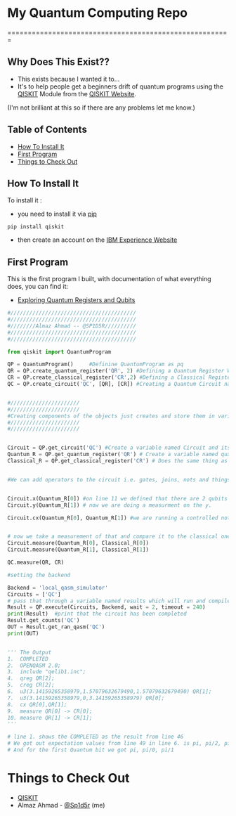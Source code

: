 # My Quantum Computing Repo
=======================================================

## Why Does This Exist??
- This exists because I wanted it to...
- It's to help people get a beginners drift of quantum programs using the [QISKIT](https://www.qiskit.org) Module from the [QISKIT Website](https://www.qiskit.org).

(I'm not brilliant at this so if there are any problems let me know.)


## Table of Contents
* [How To Install It](#how-to-install-it)
* [First Program ](#first-program)
* [Things to Check Out ](#things-to-check-out)

## How To Install It

To install it :
- you need to install it via [pip](https://pypi.org/project/pip/)

```
pip install qiskit
```
- then create an account on the [IBM Experience Website](https://quantumexperience.ng.bluemix.net/qx/experience)

## First Program
This is the first program I built, with documentation of what everything does, you can find it:
- [Exploring Quantum Registers and Qubits](https://github.com/sp1d5r/Quantum-Computing-Python-/blob/master/Exploring%20Quantum%20Registers%20and%20Qubits.py)
``` python
#////////////////////////////////////////
#////////////////////////////////////////
#////////Almaz Ahmad -- @SP1D5R//////////
#////////////////////////////////////////
#////////////////////////////////////////

from qiskit import QuantumProgram

QP = QuantumProgram()     #Definine QuantumProgram as pq
QR = QP.create_quantum_register('QR', 2) #Defining a Quantum Register With 2 Qubits
CR = QP.create_classical_register('CR',2) #Defining a Classical Register With 2 bits
QC = QP.create_circuit('QC', [QR], [CR]) #Creating a Quantum Circuit named as QC and passing it through the QuantumRegister (QR) and the ClassicalRegister (CR)


#//////////////////////
#//////////////////////
#Creating components of the objects just creates and store them in variables
#//////////////////////
#//////////////////////


Circuit = QP.get_circuit('QC') #Create a variable named Circuit and its the quantum program object and the method in the object is called get_circuit and the circuit we are getting is teh QuantumCircuit (QC)
Quantum_R = QP.get_quantum_register('QR') # Create a variable named quantum register and thats holding the results of running the get_quantum_register on the QuantumRegister
Classical_R = QP.get_classical_register('CR') # Does the same thing as above but for the classical register


#We can add operators to the circuit i.e. gates, joins, nots and things... the gates can simulate an applied magnetic field to a wave function which can collapse it in a certain direction once measured


Circuit.x(Quantum_R[0]) #on line 11 we defined that there are 2 qubits on the quantum register but its zero origon indexed so we will do it on the first one, and we are doing a measuremnt on the x
Circuit.y(Quantum_R[1]) # now we are doing a measurment on the y.

Circuit.cx(Quantum_R[0], Quantum_R[1]) #we are running a controlled not gate (cx)


# now we take a measurement of that and compare it to the classical one
Circuit.measure(Quantum_R[0], Classical_R[0])
Circuit.measure(Quantum_R[1], Classical_R[1])

QC.measure(QR, CR)

#setting the backend

Backend = 'local_qasm_simulator'
Circuits = ['QC']
# pass that through a variable named results which will run and compile the circuits
Result = QP.execute(Circuits, Backend, wait = 2, timeout = 240)
print(Result)  #print that the circuit has been completed
Result.get_counts('QC')
OUT = Result.get_ran_qasm('QC')
print(OUT)


''' The Output
1.  COMPLETED
2.  OPENQASM 2.0;
3.  include "qelib1.inc";
4.  qreg QR[2];
5.  creg CR[2];
6.  u3(3.14159265358979,1.57079632679490,1.57079632679490) QR[1];
7.  u3(3.14159265358979,0,3.14159265358979) QR[0];
8.  cx QR[0],QR[1];
9.  measure QR[0] -> CR[0];
10. measure QR[1] -> CR[1];
'''

# line 1. shows the COMPLETED as the result from line 46
# We got out expectation values from line 49 in line 6. is pi, pi/2, pi/2
# And for the first Quantum bit we got pi, pi/0, pi/1

```






# Things to Check Out
- [QISKIT](https://github.com/QISKit)
- Almaz Ahmad - [@Sp1d5r](https://www.instagram.com/sp1d5r) (me)





